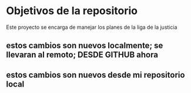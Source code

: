 # Objetivos de la repositorio

Este proyecto se encarga de manejar los planes de la liga de la justicia


## estos cambios son nuevos localmente; se llevaran al remoto; DESDE GITHUB ahora

## estos cambios son nuevos desde mi repositorio local


